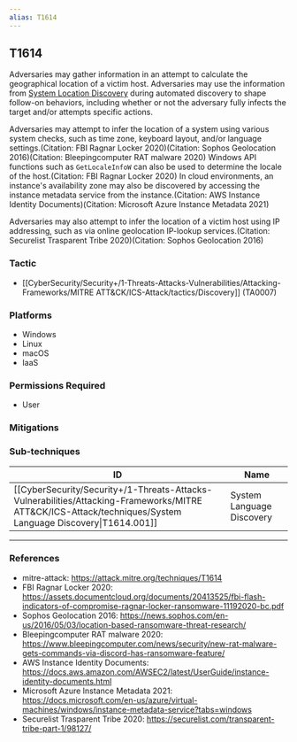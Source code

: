 ```yaml
---
alias: T1614
---
```


## T1614


Adversaries may gather information in an attempt to calculate the geographical location of a victim host. Adversaries may use the information from [System Location Discovery](https://attack.mitre.org/techniques/T1614) during automated discovery to shape follow-on behaviors, including whether or not the adversary fully infects the target and/or attempts specific actions.

Adversaries may attempt to infer the location of a system using various system checks, such as time zone, keyboard layout, and/or language settings.(Citation: FBI Ragnar Locker 2020)(Citation: Sophos Geolocation 2016)(Citation: Bleepingcomputer RAT malware 2020) Windows API functions such as <code>GetLocaleInfoW</code> can also be used to determine the locale of the host.(Citation: FBI Ragnar Locker 2020) In cloud environments, an instance's availability zone may also be discovered by accessing the instance metadata service from the instance.(Citation: AWS Instance Identity Documents)(Citation: Microsoft Azure Instance Metadata 2021)

Adversaries may also attempt to infer the location of a victim host using IP addressing, such as via online geolocation IP-lookup services.(Citation: Securelist Trasparent Tribe 2020)(Citation: Sophos Geolocation 2016)


### Tactic
- [[CyberSecurity/Security+/1-Threats-Attacks-Vulnerabilities/Attacking-Frameworks/MITRE ATT&CK/ICS-Attack/tactics/Discovery]] (TA0007)

### Platforms
- Windows
- Linux
- macOS
- IaaS

### Permissions Required
- User

### Mitigations

### Sub-techniques

| ID | Name |
| --- | --- |
| [[CyberSecurity/Security+/1-Threats-Attacks-Vulnerabilities/Attacking-Frameworks/MITRE ATT&CK/ICS-Attack/techniques/System Language Discovery\|T1614.001]] | System Language Discovery |


---
### References

- mitre-attack: https://attack.mitre.org/techniques/T1614
- FBI Ragnar Locker 2020: https://assets.documentcloud.org/documents/20413525/fbi-flash-indicators-of-compromise-ragnar-locker-ransomware-11192020-bc.pdf
- Sophos Geolocation 2016: https://news.sophos.com/en-us/2016/05/03/location-based-ransomware-threat-research/
- Bleepingcomputer RAT malware 2020: https://www.bleepingcomputer.com/news/security/new-rat-malware-gets-commands-via-discord-has-ransomware-feature/
- AWS Instance Identity Documents: https://docs.aws.amazon.com/AWSEC2/latest/UserGuide/instance-identity-documents.html
- Microsoft Azure Instance Metadata 2021: https://docs.microsoft.com/en-us/azure/virtual-machines/windows/instance-metadata-service?tabs=windows
- Securelist Trasparent Tribe 2020: https://securelist.com/transparent-tribe-part-1/98127/
